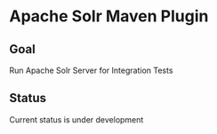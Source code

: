# Apache Solr Maven Plugin

## Goal

Run Apache Solr Server for Integration Tests

## Status

Current status is under development
